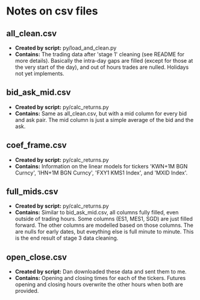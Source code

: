 # Notes on csv files

## all_clean.csv

- **Created by script:** py/load_and_clean.py
- **Contains:** The trading data after 'stage 1' cleaning (see README for more details). Basically the intra-day gaps are filled (except for those at the very start of the day), and out of hours trades are nulled. Holidays not yet implements.

## bid_ask_mid.csv

- **Created by script:** py/calc_returns.py
- **Contains:** Same as all_clean.csv, but with a mid column for every bid and ask pair. The mid column is just a simple average of the bid and the ask.

## coef_frame.csv

- **Created by script:** py/calc_returns.py
- **Contains:** Information on the linear models for tickers 'KWN+1M BGN Curncy', 'IHN+1M BGN Curncy', 'FXY1 KMS1 Index', and 'MXID Index'.

## full_mids.csv

- **Created by script:** py/calc_returns.py
- **Contains:** Similar to bid_ask_mid.csv, all columns fully filled, even outside of trading hours. Some columns (ES1, MES1, SGD) are just filled forward. The other columns are modelled based on those columns. The are nulls for early dates, but eveything else is full minute to minute. This is the end result of stage 3 data cleaning.

## open_close.csv

- **Created by script:** Dan downloaded these data and sent them to me.
- **Contains:** Opening and closing times for each of the tickers. Futures opening and closing hours overwrite the other hours when both are provided.
